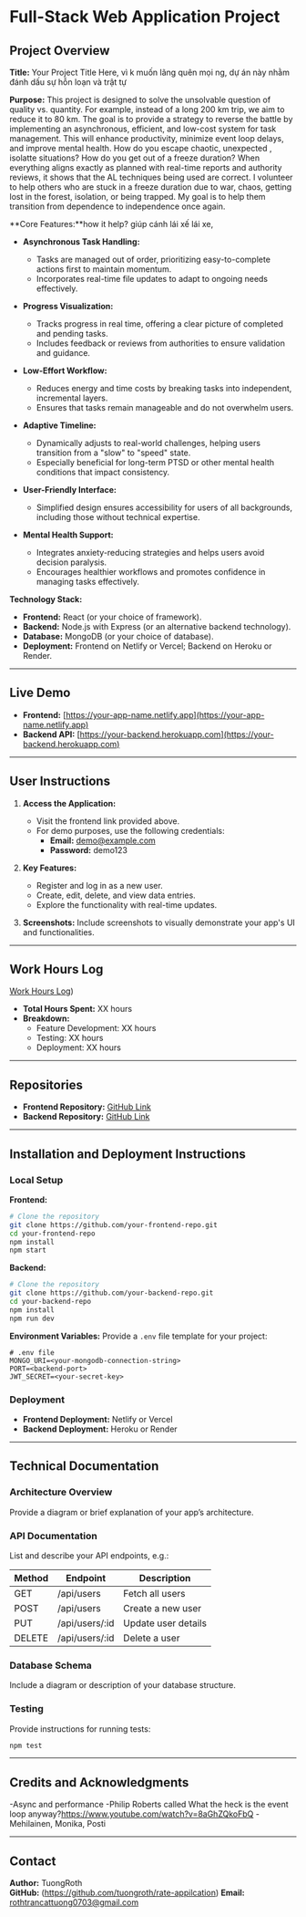 # Full-Stack Web Application Project

## Project Overview

**Title:** Your Project Title Here, vì k muốn lãng quên mọi ng, dự án này nhằm đánh dấu sự hỗn loạn và trật tự

**Purpose:** This project is designed to solve the unsolvable question of quality vs. quantity. For example, instead of a long 200 km trip, we aim to reduce it to 80 km. The goal is to provide a strategy to reverse the battle by implementing an asynchronous, efficient, and low-cost system for task management. This will enhance productivity, minimize event loop delays, and improve mental health. How do you escape chaotic, unexpected , isolatte situations? How do you get out of a freeze duration? When everything aligns exactly as planned with real-time reports and authority reviews, it shows that the AL techniques being used are correct. I volunteer to help others who are stuck in a freeze duration due to war, chaos, getting lost in the forest, isolation, or being trapped. My goal is to help them transition from dependence to independence once again.

**Core Features:**how it help? giúp cánh lái xế lái xe, 
- **Asynchronous Task Handling:**
  - Tasks are managed out of order, prioritizing easy-to-complete actions first to maintain momentum.
  - Incorporates real-time file updates to adapt to ongoing needs effectively.

- **Progress Visualization:**
  - Tracks progress in real time, offering a clear picture of completed and pending tasks.
  - Includes feedback or reviews from authorities to ensure validation and guidance.

- **Low-Effort Workflow:**
  - Reduces energy and time costs by breaking tasks into independent, incremental layers.
  - Ensures that tasks remain manageable and do not overwhelm users.

- **Adaptive Timeline:**
  - Dynamically adjusts to real-world challenges, helping users transition from a "slow" to "speed" state.
  - Especially beneficial for long-term PTSD or other mental health conditions that impact consistency.

- **User-Friendly Interface:**
  - Simplified design ensures accessibility for users of all backgrounds, including those without technical expertise.

- **Mental Health Support:**
  - Integrates anxiety-reducing strategies and helps users avoid decision paralysis.
  - Encourages healthier workflows and promotes confidence in managing tasks effectively.

**Technology Stack:**
- **Frontend:** React (or your choice of framework).
- **Backend:** Node.js with Express (or an alternative backend technology).
- **Database:** MongoDB (or your choice of database).
- **Deployment:** Frontend on Netlify or Vercel; Backend on Heroku or Render.

---

## Live Demo

- **Frontend:** [https://your-app-name.netlify.app](https://your-app-name.netlify.app)
- **Backend API:** [https://your-backend.herokuapp.com](https://your-backend.herokuapp.com)

---

## User Instructions

1. **Access the Application:**
   - Visit the frontend link provided above.
   - For demo purposes, use the following credentials:
     - **Email:** demo@example.com
     - **Password:** demo123

2. **Key Features:**
   - Register and log in as a new user.
   - Create, edit, delete, and view data entries.
   - Explore the functionality with real-time updates.

3. **Screenshots:**
   Include screenshots to visually demonstrate your app's UI and functionalities.

---

## Work Hours Log

[Work Hours Log](https://drive.google.com/file/d/1-svA1QXAkW1CNQbw-_i_grWY4c9N9Q3c/view))

- **Total Hours Spent:** XX hours
- **Breakdown:**
  - Feature Development: XX hours
  - Testing: XX hours
  - Deployment: XX hours

---

## Repositories

- **Frontend Repository:** [GitHub Link](https://github.com/your-frontend-repo)
- **Backend Repository:** [GitHub Link](https://github.com/your-backend-repo)

---

## Installation and Deployment Instructions

### Local Setup

**Frontend:**
```bash
# Clone the repository
git clone https://github.com/your-frontend-repo.git
cd your-frontend-repo
npm install
npm start
```

**Backend:**
```bash
# Clone the repository
git clone https://github.com/your-backend-repo.git
cd your-backend-repo
npm install
npm run dev
```

**Environment Variables:**
Provide a `.env` file template for your project:
```
# .env file
MONGO_URI=<your-mongodb-connection-string>
PORT=<backend-port>
JWT_SECRET=<your-secret-key>
```

### Deployment

- **Frontend Deployment:** Netlify or Vercel
- **Backend Deployment:** Heroku or Render

---

## Technical Documentation

### Architecture Overview
Provide a diagram or brief explanation of your app’s architecture.

### API Documentation
List and describe your API endpoints, e.g.:

| Method | Endpoint           | Description               |
|--------|--------------------|---------------------------|
| GET    | /api/users         | Fetch all users          |
| POST   | /api/users         | Create a new user        |
| PUT    | /api/users/:id     | Update user details      |
| DELETE | /api/users/:id     | Delete a user            |

### Database Schema
Include a diagram or description of your database structure.

### Testing
Provide instructions for running tests:
```bash
npm test
```

---

## Credits and Acknowledgments

-Async and performance
-Philip Roberts called What the heck is the event loop anyway?https://www.youtube.com/watch?v=8aGhZQkoFbQ
-Mehilainen, Monika, Posti

---

## Contact

**Author:** TuongRoth  
**GitHub:** (https://github.com/tuongroth/rate-appilcation)
**Email:** rothtrancattuong0703@gmail.com

